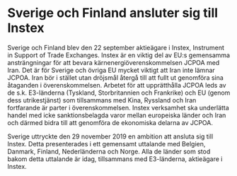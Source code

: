 # Sverige och Finland ansluter sig till Instex

Sverige och Finland blev den 22 september aktieägare i Instex, Instrument in Support of Trade Exchanges. Instex är en viktig del av EU:s gemensamma ansträngningar för att bevara kärnenergiöverenskommelsen JCPOA med Iran. Det är för Sverige och övriga EU mycket viktigt att Iran inte lämnar JCPOA. Iran bör i stället utan dröjsmål återgå till att fullt ut genomföra sina åtaganden i överenskommelsen. Arbetet för att upprätthålla JCPOA leds av de s.k. E3-länderna (Tyskland, Storbritannien och Frankrike) och EU (genom dess utrikestjänst) som tillsammans med Kina, Ryssland och Iran fortfarande är parter i överenskommelsen. Instex verksamhet ska underlätta handel med icke sanktionsbelagda varor mellan europeiska länder och Iran och därmed bidra till att genomföra de ekonomiska delarna av JCPOA.

Sverige uttryckte den 29 november 2019 en ambition att ansluta sig till Instex. Detta presenterades i ett gemensamt uttalande med Belgien, Danmark, Finland, Nederländerna och Norge. Alla de länder som stod bakom detta uttalande är idag, tillsammans med E3-länderna, aktieägare i Instex.
